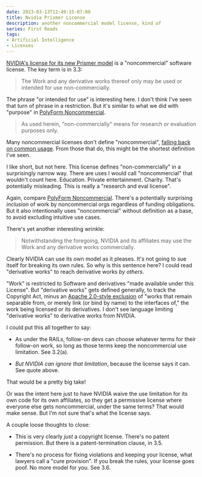 ```yaml
---
date: 2023-03-13T12:49:15-07:00
title: Nvidia Prismer License
description: another noncommercial model license, kind of
series: First Reads
tags:
- Artificial Intelligence
- Licenses
---
```


[NVIDIA's license for its new Prismer model](https://github.com/NVlabs/prismer/blob/main/LICENSE) is a "noncommercial" software license.  The key term is in 3.3:

> The Work and any derivative works thereof only may be used or intended for use non-commercially.

The phrase "or intended for use" is interesting here.  I don't think I've seen that turn of phrase in a restriction.  But it's similar to what we did with "purpose" in [PolyForm Noncommercial](https://polyformproject.org/licenses/noncommercial/1.0.0/).

> As used herein, "non-commercially" means for research or evaluation purposes only.

Many noncommercial licenses don't define "noncommercial",  [falling back on common usage](https://writing.kemitchell.com/2023/01/30/Law-Does-Not-Require-Legalese#plain-meaning).  From those that do, this might be the shortest definition I've seen.

I like short, but not here.  This license defines "non-commercially" in a surprisingly narrow way.  There are uses I would call "noncommercial" that wouldn't count here.  Education.  Private entertainment.  Charity.  That's potentially misleading.  This is really a "research and eval license".

Again, compare [PolyForm Noncommercial](https://polyformproject.org/licenses/noncommercial/1.0.0/).  There's a potentially surprising _inclusion_ of work by noncommercial orgs regardless of funding obligations.  But it also intentionally uses "noncommercial" without definition as a base, to avoid excluding intuitive use cases.

There's yet another interesting wrinkle:

> Notwithstanding the foregoing, NVIDIA and its affiliates may use the Work and any derivative works commercially.

Clearly NVIDIA can use its own model as it pleases.  It's not going to sue itself for breaking its own rules.  So why is this sentence here?  I could read "derivative works" to reach derivative works _by others_.

"Work" is restricted to Software and derivatives "made available under this License".  But "derivative works" gets defined generally, to track the Copyright Act, minus an [Apache 2.0-style exclusion](https://apache.org/licenses/LICENSE-2.0) of "works that remain separable from, or merely link (or bind by name) to the interfaces of," the work being licensed or its derivatives.  I don't see language limiting "derivative works" to derivative works from NVIDIA.

I could put this all together to say:

- As under the RAILs, follow-on devs can choose whatever terms for their follow-on work, so long as those terms keep the noncommercial use limitation.  See 3.2(a).

- _But NVIDIA can ignore that limitation_, because the license says it can.  See quote above.

That would be a pretty big take!

Or was the intent here just to have NVIDIA waive the use limitation for its own code for its own affiliates, so they get a permissive license where everyone else gets noncommercial, under the same terms?  That would make sense.  But I'm not sure that's what the license says.

A couple loose thoughts to close:

- This is very clearly _just_ a copyright license.  There's no patent permission.  But there is a patent-termination clause, in 3.5.

- There's no process for fixing violations and keeping your license, what lawyers call a "cure provision".  If you break the rules, your license goes poof.  No more model for you.  See 3.6.
